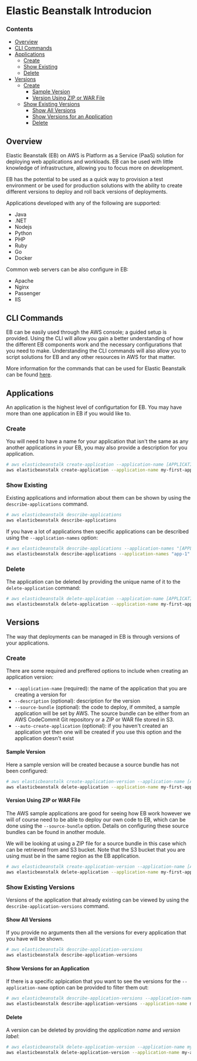 <!--PROPS
{
    "prerequisites": [
        "aws/introduction"
    ]
}
-->
# Elastic Beanstalk Introducion
<!--TOC_START-->
### Contents
- [Overview](#overview)
- [CLI Commands](#cli-commands)
- [Applications](#applications)
	- [Create](#create)
	- [Show Existing](#show-existing)
	- [Delete](#delete)
- [Versions](#versions)
	- [Create](#create-1)
		- [Sample Version](#sample-version)
		- [Version Using ZIP or WAR File](#version-using-zip-or-war-file)
	- [Show Existing Versions](#show-existing-versions)
		- [Show All Versions](#show-all-versions)
		- [Show Versions for an Application](#show-versions-for-an-application)
		- [Delete](#delete-1)

<!--TOC_END-->
## Overview
Elastic Beanstalk (EB) on AWS is Platform as a Service (PaaS) solution for deploying web applications and workloads.
EB can be used with little knowledge of infrastructure, allowing you to focus more on development.

EB has the potential to be used as a quick way to provision a test environment or be used for production solutions with the ability to create different versions to deploy and roll back versions of deployments.

Applications developed with any of the following are supported:
- Java
- .NET
- Nodejs
- Python
- PHP
- Ruby
- Go
- Docker

Common web servers can be also configure in EB:
- Apache
- Nginx
- Passenger
- IIS

## CLI Commands
EB can be easily used through the AWS console; a guided setup is provided.
Using the CLI will allow you gain a better understanding of how the different EB components work and the necessary configurations that you need to make.
Understanding the CLI commands will also allow you to script solutions for EB and any other resources in AWS for that matter.

More information for the commands that can be used for Elastic Beanstalk can be found [here](https://docs.aws.amazon.com/cli/latest/reference/elasticbeanstalk/create-application.html).

## Applications
An application is the highest level of configurtation for EB.
You may have more than one application in EB if you would like to.
### Create
You will need to have a name for your application that isn't the same as any another applications in your EB, you may also provide a description for you application.

```bash
# aws elasticbeanstalk create-application --application-name [APPLICATION_NAME] --description "[DESCRIPTION]"
aws elasticbeanstalk create-application --application-name my-first-application --description "My first EB Application"
```

### Show Existing
Existing applications and information about them can be shown by using the `describe-applications` command.
```bash
# aws elasticbeanstalk describe-applications
aws elasticbeanstalk describe-applications
```
If you have a lot of applications then specific applications can be described using the `--application-names` option:
```bash
# aws elasticbeanstalk describe-applications --application-names "[APPLICATION_NAME]" "[APPLICATION_NAME]"
aws elasticbeanstalk describe-applications --application-names "app-1" "app-2"
```

### Delete
The application can be deleted by providing the unique name of it to the `delete-application` command:
```bash
# aws elasticbeanstalk delete-application --application-name [APPLICATION_NAME]
aws elasticbeanstalk delete-application --application-name my-first-application
```

## Versions
The way that deployments can be managed in EB is through versions of your applications.
### Create
There are some required and preffered options to include when creating an application version:
- `--application-name` (required): the name of the application that you are creating a version for
- `--description` (optional): description for the version
- `--source-bundle` (optional): the code to deploy, if ommited, a sample application will be set by AWS. The source bundle can be either from an AWS CodeCommit Git repository or a ZIP or WAR file stored in S3. 
- `--auto-create-application` (optional): if you haven't created an application yet then one will be created if you use this option and the application doesn't exist
#### Sample Version
Here a sample version will be created because a source bundle has not been configured:
```bash
# aws elasticbeanstalk create-application-version --application-name [APPLICATION_NAME] --version-label [VERSION_LABEL]
aws elasticbeanstalk delete-application --application-name my-first-application --version-label v1
```
#### Version Using ZIP or WAR File
The AWS sample applications are good for seeing how EB work however we will of course need to be able to deploy our own code to EB, which can be done using the `--source-bundle` option.
Details on configuring these source bundles can be found in another module.

We will be looking at using a ZIP file for a source bundle in this case which can be retrieved from and S3 bucket.
Note that the S3 bucket that you are using must be in the same region as the EB application.
```bash
# aws elasticbeanstalk create-application-version --application-name [APPLICATION_NAME] --version-label [VERSION_LABEL] --source-bundle S3Bucket="[BUCKET_NAME]",S3Key="[S3_KEY]"
aws elasticbeanstalk delete-application --application-name my-first-application --version-label v1 --source-bundle S3Bucket="my-bucket",S3Key="my-app-v1.zip"
```
### Show Existing Versions
Versions of the application that already existing can be viewed by using the `describe-application-versions` command.
#### Show All Versions
If you provide no arguments then all the versions for every application that you have will be shown.
```bash
# aws elasticbeanstalk describe-application-versions
aws elasticbeanstalk describe-application-versions
```
#### Show Versions for an Application
If there is a specific aplpication that you want to see the versions for the `--application-name` option can be provided to filter them out:
```bash
# aws elasticbeanstalk describe-application-versions --application-name my-application
aws elasticbeanstalk describe-application-versions --application-name my-application
```
#### Delete
A version can be deleted by providing the *application name* and *version label*:
```bash
# aws elasticbeanstalk delete-application-version --application-name my-application --version-label [VERSION_LABEL]
aws elasticbeanstalk delete-application-version --application-name my-application --version-label v1
```

